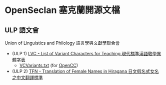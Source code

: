 # OpenSeclan 塞克蘭開源文檔

## ULP 語文會

Union of Linguistics and Philology 語言學與文獻學聯合會

- (ULP 1) [LVC - List of Variant Characters for Teaching 現代標準漢語敎學異體字表](./ULP%20-%20Union%20of%20Linguistics%20and%20Philology/現代標準漢語敎學異體字表.pdf)
  - [VCVariants.txt](./ULP%20-%20Union%20of%20Linguistics%20and%20Philology/VCVariants.txt) (for [OpenCC](https://github.com/BYVoid/OpenCC))
- (ULP 2) [TFN - Translation of Female Names in Hiragana 日文假名式女名之中文翻譯標準](./ULP%20-%20Union%20of%20Linguistics%20and%20Philology/日文假名式女名之中文翻譯標準.pdf)
